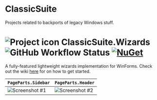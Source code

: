 # ClassicSuite
 
Projects related to backports of legacy Windows stuff.

# ![Project icon](https://raw.githubusercontent.com/Craftplacer/ClassicSuite/main/Craftplacer.ClassicSuite.Wizards/Resources/Wizard.ico) ClassicSuite.Wizards ![GitHub Workflow Status](https://img.shields.io/github/workflow/status/Craftplacer/ClassicSuite/Wizards/main) [![NuGet](https://img.shields.io/nuget/v/Craftplacer.ClassicSuite.Wizards)](https://www.nuget.org/packages/Craftplacer.ClassicSuite.Wizards/)

A fully-featured lightweight wizards implementation for WinForms. Check out the wiki [here](https://github.com/Craftplacer/ClassicSuite/wiki/Getting-Started-with-Wizards) for on how to get started.

| `PageParts.Sidebar` | `PageParts.Header` |
| - | - |
| ![Screenshot #1](https://user-images.githubusercontent.com/22963120/116818858-02aafa80-ab5d-11eb-9ecd-5f755436b489.png) | ![Screenshot #2](https://user-images.githubusercontent.com/22963120/116818865-09397200-ab5d-11eb-9f33-12ae9e0975e9.png) |
